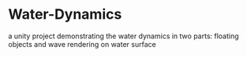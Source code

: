 # Water-Dynamics
a unity project demonstrating the water dynamics in two parts: floating objects and wave rendering on water surface
